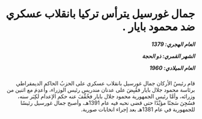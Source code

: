 <h1 dir="rtl">جمال غورسيل يترأس تركيا بانقلاب عسكري ضد محمود بايار .</h1>

<h5 dir="rtl">العام الهجري:  1379

الشهر القمري: ذو الحجة

العام الميلادي: 1960</h5>

<p dir="rtl">قام رئيسُ الأركان جمال غورسيل بانقلاب عسكري على الحزبُ الحاكم الديمقراطي برئاسة محمود جلال بايار فقُبِضَ على عدنان مندريس رئيس الوزراء، وأعدِمَ مع اثنين من وزرائه، وأمَّا رئيس الجمهورية محمود جلال بايار فخُفِّفَ عنه حكم الإعدام لكِبَر سنه، فسُجِنَ سَجنًا مؤبَّدًا حتى قضى نحبه فيه عام 1391هـ، وأصبح جمال غورسيل رئيسًا للجمهورية في عام 1381هـ بعد إجراء انخابات صورية.</p></br>
